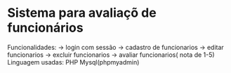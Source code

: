 # Sistema para avaliaçõ de funcionários 
Funcionalidades:
-> login com sessão
-> cadastro de funcionarios
-> editar funcionarios
-> excluir funcionarios
-> avaliar funcionarios( nota de 1-5)
Linguagem usadas:
PHP
Mysql(phpmyadmin)
